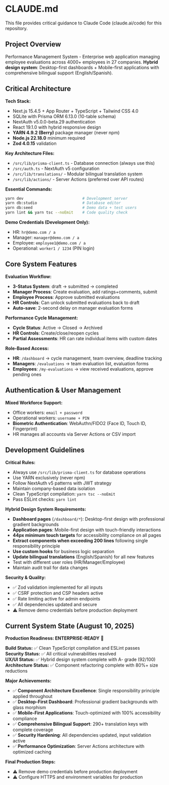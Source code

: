 # CLAUDE.md

This file provides critical guidance to Claude Code (claude.ai/code) for this repository.

## Project Overview

Performance Management System - Enterprise web application managing employee evaluations across 4000+ employees in 27 companies. **Hybrid design system**: Desktop-first dashboards + Mobile-first applications with comprehensive bilingual support (English/Spanish).

## Critical Architecture

**Tech Stack:**
- Next.js 15.4.5 + App Router + TypeScript + Tailwind CSS 4.0
- SQLite with Prisma ORM 6.13.0 (10-table schema)
- NextAuth v5.0.0-beta.29 authentication
- React 19.1.0 with hybrid responsive design
- **YARN 4.9.2 (Berry)** package manager (never npm)
- **Node.js 22.18.0** minimum required
- **Zod 4.0.15** validation

**Key Architecture Files:**
- `/src/lib/prisma-client.ts` - Database connection (always use this)
- `/src/auth.ts` - NextAuth v5 configuration
- `/src/lib/translations/` - Modular bilingual translation system
- `/src/lib/actions/` - Server Actions (preferred over API routes)

**Essential Commands:**
```bash
yarn dev                          # Development server
yarn db:studio                    # Database editor
yarn db:seed                      # Demo data + test users
yarn lint && yarn tsc --noEmit    # Code quality check
```

**Demo Credentials (Development Only):**
- HR: `hr@demo.com / a` 
- Manager: `manager@demo.com / a`
- Employee: `employee1@demo.com / a`
- Operational: `worker1 / 1234` (PIN login)

## Core System Features

**Evaluation Workflow:**
- **3-Status System**: draft → submitted → completed
- **Manager Process**: Create evaluation, add ratings+comments, submit
- **Employee Process**: Approve submitted evaluations
- **HR Controls**: Can unlock submitted evaluations back to draft
- **Auto-save**: 2-second delay on manager evaluation forms

**Performance Cycle Management:**
- **Cycle Status**: Active → Closed → Archived
- **HR Controls**: Create/close/reopen cycles
- **Partial Assessments**: HR can rate individual items with custom dates

**Role-Based Access:**
- **HR**: `/dashboard` → cycle management, team overview, deadline tracking
- **Managers**: `/evaluations` → team evaluation list, evaluation forms
- **Employees**: `/my-evaluations` → view received evaluations, approve pending ones

## Authentication & User Management

**Mixed Workforce Support:**
- Office workers: `email + password`
- Operational workers: `username + PIN`
- **Biometric Authentication**: WebAuthn/FIDO2 (Face ID, Touch ID, Fingerprint)
- HR manages all accounts via Server Actions or CSV import

## Development Guidelines

**Critical Rules:**
- Always use `/src/lib/prisma-client.ts` for database operations
- Use YARN exclusively (never npm)
- Follow NextAuth v5 patterns with JWT strategy
- Maintain company-based data isolation
- Clean TypeScript compilation: `yarn tsc --noEmit`
- Pass ESLint checks: `yarn lint`

**Hybrid Design System Requirements:**
- **Dashboard pages** (`/dashboard/*`): Desktop-first design with professional gradient backgrounds
- **Application pages**: Mobile-first design with touch-friendly interactions
- **44px minimum touch targets** for accessibility compliance on all pages
- **Extract components when exceeding 200 lines** following single responsibility principle
- **Use custom hooks** for business logic separation
- **Update bilingual translations** (English/Spanish) for all new features
- Test with different user roles (HR/Manager/Employee)
- Maintain audit trail for data changes

**Security & Quality:**
- ✅ Zod validation implemented for all inputs
- ✅ CSRF protection and CSP headers active
- ✅ Rate limiting active for admin endpoints
- ✅ All dependencies updated and secure
- ⚠️ Remove demo credentials before production deployment

## Current System State (August 10, 2025)

**Production Readiness: ENTERPRISE-READY** 🚀

**Build Status:** ✅ Clean TypeScript compilation and ESLint passes  
**Security Status:** ✅ All critical vulnerabilities resolved  
**UX/UI Status:** ✅ Hybrid design system complete with A- grade (92/100)  
**Architecture Status:** ✅ Component refactoring complete with 80%+ size reductions

**Major Achievements:**
- ✅ **Component Architecture Excellence**: Single responsibility principle applied throughout
- ✅ **Desktop-First Dashboard**: Professional gradient backgrounds with glass morphism
- ✅ **Mobile-First Applications**: Touch-optimized with 100% accessibility compliance
- ✅ **Comprehensive Bilingual Support**: 290+ translation keys with complete coverage
- ✅ **Security Hardening**: All dependencies updated, input validation active
- ✅ **Performance Optimization**: Server Actions architecture with optimized caching

**Final Production Steps:**
- ⚠️ Remove demo credentials before production deployment
- ⚠️ Configure HTTPS and environment variables for production
